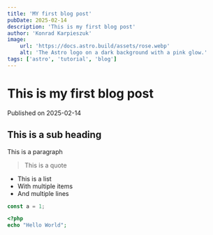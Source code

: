 ```yaml
---
title: 'MY first blog post'
pubDate: 2025-02-14
description: 'This is my first blog post'
author: 'Konrad Karpieszuk'
image:
    url: 'https://docs.astro.build/assets/rose.webp'
    alt: 'The Astro logo on a dark background with a pink glow.'
tags: ['astro', 'tutorial', 'blog']
---
```

# This is my first blog post

Published on 2025-02-14

## This is a sub heading

This is a paragraph

> This is a quote

* This is a list
* With multiple items
* And multiple lines

```js
const a = 1;
```

```php
<?php
echo "Hello World";
```